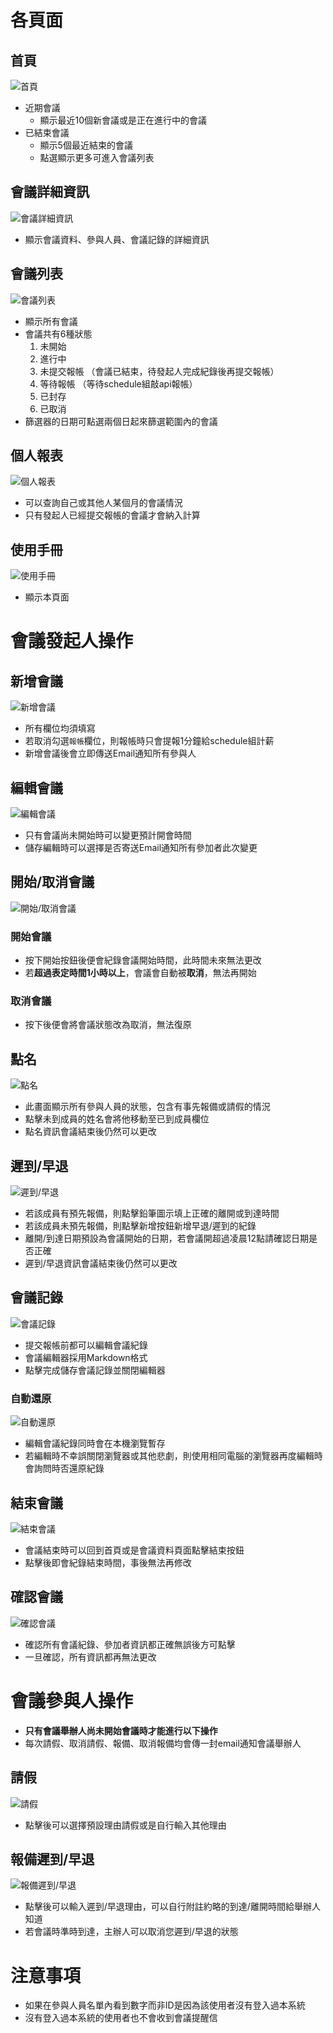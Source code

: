 # 各頁面
## 首頁
![首頁](manual_assets/homepage.png)
- 近期會議
    - 顯示最近10個新會議或是正在進行中的會議
- 已結束會議
    - 顯示5個最近結束的會議
    - 點選顯示更多可進入會議列表
## 會議詳細資訊
![會議詳細資訊](manual_assets/detail.png)
- 顯示會議資料、參與人員、會議記錄的詳細資訊
## 會議列表
![會議列表](manual_assets/list.png)
- 顯示所有會議
- 會議共有6種狀態
    1. 未開始
    2. 進行中
    3. 未提交報帳 （會議已結束，待發起人完成紀錄後再提交報帳）
    4. 等待報帳 （等待schedule組敲api報帳） 
    5. 已封存
    6. 已取消
- 篩選器的日期可點選兩個日起來篩選範圍內的會議
## 個人報表
![個人報表](manual_assets/profile.png)
- 可以查詢自己或其他人某個月的會議情況
- 只有發起人已經提交報帳的會議才會納入計算
## 使用手冊
![使用手冊](manual_assets/manual.png)
- 顯示本頁面
# 會議發起人操作
## 新增會議
![新增會議](manual_assets/create.png)
- 所有欄位均須填寫
- 若取消勾選`報帳`欄位，則報帳時只會提報1分鐘給schedule組計薪
- 新增會議後會立即傳送Email通知所有參與人
## 編輯會議
![編輯會議](manual_assets/create.png)
- 只有會議尚未開始時可以變更預計開會時間
- 儲存編輯時可以選擇是否寄送Email通知所有參加者此次變更
## 開始/取消會議
![開始/取消會議](manual_assets/start_cancel.png)
### 開始會議
- 按下開始按鈕後便會紀錄會議開始時間，此時間未來無法更改
- 若**超過表定時間1小時以上**，會議會自動被**取消**，無法再開始
### 取消會議
- 按下後便會將會議狀態改為取消，無法復原
## 點名
![點名](manual_assets/checkin.png)
- 此畫面顯示所有參與人員的狀態，包含有事先報備或請假的情況
- 點擊未到成員的姓名會將他移動至已到成員欄位
- 點名資訊會議結束後仍然可以更改
## 遲到/早退
![遲到/早退](manual_assets/late.png)
- 若該成員有預先報備，則點擊鉛筆圖示填上正確的離開或到達時間
- 若該成員未預先報備，則點擊新增按鈕新增早退/遲到的紀錄
- 離開/到達日期預設為會議開始的日期，若會議開超過凌晨12點請確認日期是否正確
- 遲到/早退資訊會議結束後仍然可以更改
## 會議記錄
![會議記錄](manual_assets/record.png)
- 提交報帳前都可以編輯會議紀錄
- 會議編輯器採用Markdown格式
- 點擊完成儲存會議記錄並關閉編輯器
### 自動還原
![自動還原](manual_assets/restore.png)
- 編輯會議紀錄同時會在本機瀏覽暫存
- 若編輯時不幸誤關閉瀏覽器或其他悲劇，則使用相同電腦的瀏覽器再度編輯時會詢問時否還原紀錄
## 結束會議
![結束會議](manual_assets/end.png)
- 會議結束時可以回到首頁或是會議資料頁面點擊結束按鈕
- 點擊後即會紀錄結束時間，事後無法再修改
## 確認會議
![確認會議](manual_assets/complete.png)
- 確認所有會議紀錄、參加者資訊都正確無誤後方可點擊
- 一旦確認，所有資訊都再無法更改
# 會議參與人操作
- **只有會議舉辦人尚未開始會議時才能進行以下操作**
- 每次請假、取消請假、報備、取消報備均會傳一封email通知會議舉辦人
## 請假
![請假](manual_assets/leave.png)
- 點擊後可以選擇預設理由請假或是自行輸入其他理由
## 報備遲到/早退
![報備遲到/早退](manual_assets/request_late.png)
- 點擊後可以輸入遲到/早退理由，可以自行附註約略的到達/離開時間給舉辦人知道
- 若會議時準時到達，主辦人可以取消您遲到/早退的狀態
# 注意事項
- 如果在參與人員名單內看到數字而非ID是因為該使用者沒有登入過本系統
- 沒有登入過本系統的使用者也不會收到會議提醒信
